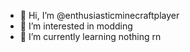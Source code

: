 - 👋 Hi, I’m @enthusiasticminecraftplayer
- 👀 I’m interested in modding
- 🌱 I’m currently learning nothing rn
